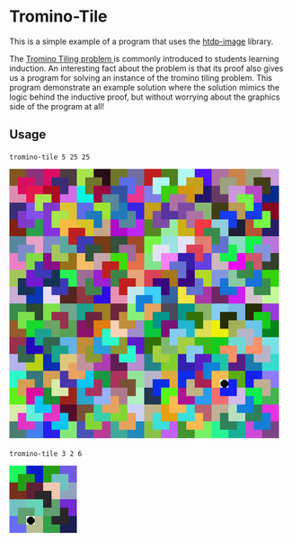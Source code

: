 # Tromino-Tile

This is a simple example of a program that uses the [htdp-image](http://hackage.haskell.org/package/htdp-image) library.

The [Tromino Tiling problem ](http://www.itu.dk/~carsten/courses/f02/assignments/hw5/hw5.html) is commonly introduced to
students learning induction. An interesting fact about the problem is that its proof also gives us a program for
solving an instance of the tromino tiling problem. This program demonstrate an example solution where the solution mimics
the logic behind the inductive proof, but without worrying about the graphics side of the program at all!


## Usage

``tromino-tile 5 25 25``

![alt text](https://raw.githubusercontent.com/trajafri/tromino-tile/master/examples/five-example.png "twoToFiveExample")


``tromino-tile 3 2 6``

![alt text](https://raw.githubusercontent.com/trajafri/tromino-tile/master/examples/three-example.png "twoToThreeExample")
